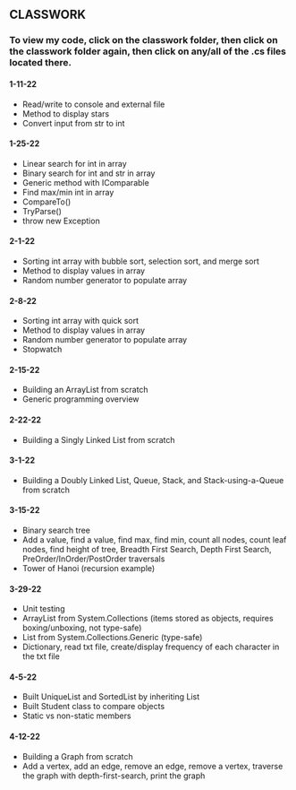 ## CLASSWORK
### To view my code, click on the classwork folder, then click on the classwork folder again, then click on any/all of the .cs files located there.
#### 1-11-22
- Read/write to console and external file
- Method to display stars
- Convert input from str to int
#### 1-25-22
- Linear search for int in array
- Binary search for int and str in array
- Generic method with IComparable
- Find max/min int in array 
- CompareTo()
- TryParse()
- throw new Exception
#### 2-1-22
- Sorting int array with bubble sort, selection sort, and merge sort
- Method to display values in array
- Random number generator to populate array
#### 2-8-22
- Sorting int array with quick sort
- Method to display values in array
- Random number generator to populate array
- Stopwatch
#### 2-15-22
- Building an ArrayList from scratch
- Generic programming overview
#### 2-22-22
- Building a Singly Linked List from scratch
#### 3-1-22
- Building a Doubly Linked List, Queue, Stack, and Stack-using-a-Queue from scratch
#### 3-15-22
- Binary search tree
- Add a value, find a value, find max, find min, count all nodes, count leaf nodes, find height of tree, Breadth First Search, Depth First Search, PreOrder/InOrder/PostOrder traversals
- Tower of Hanoi (recursion example)
#### 3-29-22
- Unit testing
- ArrayList from System.Collections (items stored as objects, requires boxing/unboxing, not type-safe)
- List from System.Collections.Generic (type-safe)
- Dictionary, read txt file, create/display frequency of each character in the txt file
#### 4-5-22
- Built UniqueList and SortedList by inheriting List
- Built Student class to compare objects
- Static vs non-static members
#### 4-12-22
- Building a Graph from scratch
- Add a vertex, add an edge, remove an edge, remove a vertex, traverse the graph with depth-first-search, print the graph